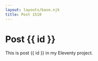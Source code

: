 ```yaml
---
layout: layouts/base.njk
title: Post 1510
---
```


# Post {{ id }}

This is post {{ id }} in my Eleventy project.
